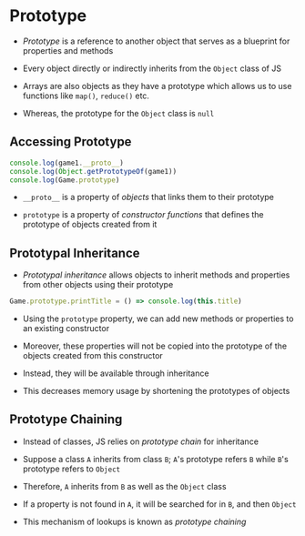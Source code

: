 # Prototype

- *Prototype* is a reference to another object that serves as a blueprint for
properties and methods

- Every object directly or indirectly inherits from the `Object` class of JS

- Arrays are also objects as they have a prototype which allows us to use functions
like `map()`, `reduce()` etc.

- Whereas, the prototype for the `Object` class is `null`

## Accessing Prototype

```js
console.log(game1.__proto__)
console.log(Object.getPrototypeOf(game1))
console.log(Game.prototype)
```

- `__proto__` is a property of *objects* that links them to their prototype

- `prototype` is a property of *constructor functions* that defines the prototype
of objects created from it

## Prototypal Inheritance

- *Prototypal inheritance* allows objects to inherit methods and properties from
other objects using their prototype

```js
Game.prototype.printTitle = () => console.log(this.title)
```

- Using the `prototype` property, we can add new methods or properties to an
existing constructor

- Moreover, these properties will not be copied into the prototype of the objects
created from this constructor

- Instead, they will be available through inheritance

- This decreases memory usage by shortening the prototypes of objects

## Prototype Chaining

- Instead of classes, JS relies on *prototype chain* for inheritance

- Suppose a class `A` inherits from class `B`; `A`'s prototype refers `B` while
`B`'s prototype refers to `Object`

- Therefore, `A` inherits from `B` as well as the `Object` class

- If a property is not found in `A`, it will be searched for in `B`, and then
`Object`

- This mechanism of lookups is known as *prototype chaining*
